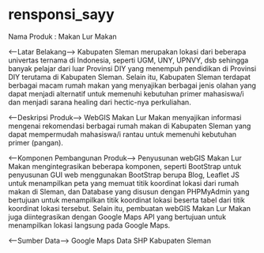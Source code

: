 # rensponsi_sayy

Nama Produk : Makan Lur Makan

<--Latar Belakang-->
Kabupaten Sleman merupakan lokasi dari beberapa univertas ternama di Indonesia, seperti UGM, UNY, UPNVY, dsb sehingga banyak pelajar dari luar Provinsi DIY yang menempuh pendidikan di Provinsi DIY terutama di Kabupaten Sleman. Selain itu, Kabupaten Sleman terdapat berbagai macam rumah makan yang menyajikan berbagai jenis olahan yang dapat menjadi alternatif untuk memenuhi kebutuhan primer mahasiswa/i dan menjadi sarana healing dari hectic-nya perkuliahan.

<--Deskripsi Produk-->
WebGIS Makan Lur Makan menyajikan informasi mengenai rekomendasi berbagai rumah makan di Kabupaten Sleman yang dapat mempermudah mahasiswa/i rantau untuk memenuhi kebutuhan primer (pangan).

<--Komponen Pembangunan Produk-->
Penyusunan webGIS Makan Lur Makan mengintegrasikan beberapa komponen, seperti BootStrap untuk penyusunan GUI web menggunakan BootStrap berupa Blog, Leaflet JS untuk menampilkan peta yang memuat titik koordinat lokasi dari rumah makan di Sleman, dan Database yang disusun dengan PHPMyAdmin yang bertujuan untuk menampilkan titik koordinat lokasi beserta tabel dari titik koordinat lokasi tersebut. Selain itu, pembuatan webGIS Makan Lur Makan juga diintegrasikan dengan Google Maps API yang bertujuan untuk menampilkan lokasi langsung pada Google Maps.

<--Sumber Data-->
Google Maps
Data SHP Kabupaten Sleman
